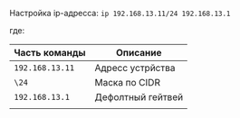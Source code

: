 Настройка ip-адресса:
	`ip 192.168.13.11/24 192.168.13.1`

где:

| Часть команды   | Описание          |
| --------------- | ----------------- |
| `192.168.13.11` | Адресс устрйства  |
| `\24`           | Маска по CIDR     |
| `192.168.13.1`  | Дефолтный гейтвей |
|                 |                   |

